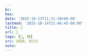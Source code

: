 ```yaml
---
bc:
hex:
date: '2025-10-13T11:31:30+08:00'
lastmod: '2025-10-14T21:46:45-08:00'
title: 󰩬
url: 󰩬
tags: [𤲍, 㽠]
src: GHZR, DCCV
note:
---
```

